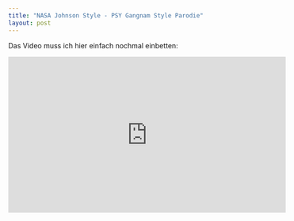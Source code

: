 ```yaml
---
title: "NASA Johnson Style - PSY Gangnam Style Parodie"
layout: post
---
```

Das Video muss ich hier einfach nochmal einbetten:

<iframe width="560" height="315" src="https://www.youtube-nocookie.com/embed/2Sar5WT76kE" frameborder="0" allowfullscreen></iframe>
